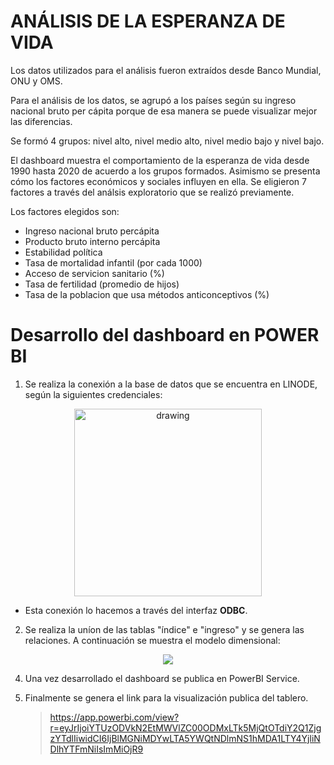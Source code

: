 # **ANÁLISIS DE LA ESPERANZA DE VIDA** 

Los datos utilizados para el análisis fueron extraídos desde Banco Mundial, ONU y OMS.

Para el análisis de los datos, se agrupó a los países según su ingreso nacional bruto per cápita porque de esa manera se puede visualizar mejor las diferencias. 

Se formó 4 grupos: nivel alto, nivel medio alto, nivel medio bajo y nivel bajo.


El dashboard muestra el comportamiento de la esperanza de vida desde 1990 hasta 2020 de acuerdo a los grupos formados. Asimismo se presenta cómo los factores económicos y sociales influyen en ella. Se eligieron 7 factores a través del análsis exploratorio que se realizó previamente. 

Los factores elegidos son:
 
* Ingreso nacional bruto percápita
* Producto bruto interno percápita
* Estabilidad política
* Tasa de mortalidad infantil (por cada 1000) 
* Acceso de servicion sanitario (%)
* Tasa de fertilidad (promedio de hijos)
* Tasa de la poblacion que usa métodos anticonceptivos (%)


# Desarrollo del dashboard en POWER BI

1. Se realiza la conexión a la base de datos que se encuentra en LINODE, según la siguientes credenciales:

<center> <img src="https://i.imgur.com/siZT086.png" alt="drawing" width="300"> </center>

-   Esta conexión lo hacemos a través del interfaz **ODBC**.

2. Se realiza la uníon de las tablas "índice" e "ingreso" y se genera las relaciones. A continuación se muestra el modelo dimensional:

<center> <img src="https://i.imgur.com/LQhxFqq.png"> </center>

4. Una vez desarrollado el dashboard se publica en PowerBI Service.
5. Finalmente se genera el link para la visualización publica del tablero.

    > https://app.powerbi.com/view?r=eyJrIjoiYTUzODVkN2EtMWVlZC00ODMxLTk5MjQtOTdiY2Q1ZjgzYTdlIiwidCI6IjBlMGNiMDYwLTA5YWQtNDlmNS1hMDA1LTY4YjliNDlhYTFmNiIsImMiOjR9


